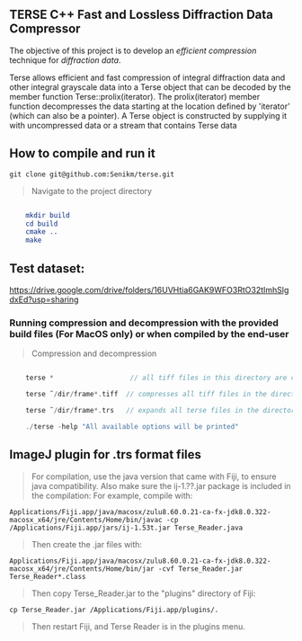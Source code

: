 ##  TERSE C++ Fast and Lossless Diffraction Data Compressor


The objective of this project is to develop an *efficient compression* technique for *diffraction data*.

Terse<T> allows efficient and fast compression of integral diffraction data and other integral grayscale
data into a Terse object that can be decoded by the member function Terse<T>::prolix(iterator). The
prolix(iterator) member function decompresses the data starting at the location defined by 'iterator'
(which can also be a pointer). A Terse object is constructed by supplying it with uncompressed data or a
stream that contains Terse data

## How to compile and run it

    git clone git@github.com:Senikm/terse.git 
> Navigate to the project directory
```cmake

    mkdir build
    cd build
    cmake ..
    make 
```

## Test dataset:

https://drive.google.com/drive/folders/16UVHtia6GAK9WFO3RtO32tImhSlgdxEd?usp=sharing

### Running compression and decompression with the provided build files (For MacOS only) or when compiled by the end-user

> Compression and decompression
``` c++

    terse *                   // all tiff files in this directory are compressed to terse files and all terse files are expanded to tiff files

    terse ˜/dir/frame*.tiff  // compresses all tiff files in the directory ~/dir that start with frame\n";

    terse ˜/dir/frame*.trs   // expands all terse files in the directory ~/dir that start with frame\n";

    ./terse -help "All available options will be printed"
```


## ImageJ plugin for .trs format files

> For compilation, use the java version that came with Fiji, to ensure java compatibility. Also make sure the ij-1.??.jar package is included in the compilation:
> For example, compile with:


    Applications/Fiji.app/java/macosx/zulu8.60.0.21-ca-fx-jdk8.0.322-macosx_x64/jre/Contents/Home/bin/javac -cp /Applications/Fiji.app/jars/ij-1.53t.jar Terse_Reader.java

> Then create the .jar files with:

    Applications/Fiji.app/java/macosx/zulu8.60.0.21-ca-fx-jdk8.0.322-macosx_x64/jre/Contents/Home/bin/jar -cvf Terse_Reader.jar Terse_Reader*.class

> Then copy Terse_Reader.jar to the "plugins" directory of Fiji:

    cp Terse_Reader.jar /Applications/Fiji.app/plugins/.

> Then restart Fiji, and Terse Reader is in the plugins menu.
    



